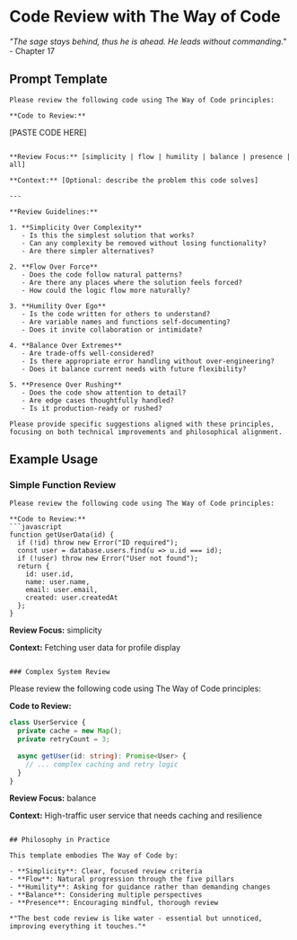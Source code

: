 # Code Review with The Way of Code

*"The sage stays behind, thus he is ahead. He leads without commanding."* - Chapter 17

## Prompt Template

```
Please review the following code using The Way of Code principles:

**Code to Review:**
```
[PASTE CODE HERE]
```

**Review Focus:** [simplicity | flow | humility | balance | presence | all]

**Context:** [Optional: describe the problem this code solves]

---

**Review Guidelines:**

1. **Simplicity Over Complexity**
   - Is this the simplest solution that works?
   - Can any complexity be removed without losing functionality?
   - Are there simpler alternatives?

2. **Flow Over Force**
   - Does the code follow natural patterns?
   - Are there any places where the solution feels forced?
   - How could the logic flow more naturally?

3. **Humility Over Ego**
   - Is the code written for others to understand?
   - Are variable names and functions self-documenting?
   - Does it invite collaboration or intimidate?

4. **Balance Over Extremes**
   - Are trade-offs well-considered?
   - Is there appropriate error handling without over-engineering?
   - Does it balance current needs with future flexibility?

5. **Presence Over Rushing**
   - Does the code show attention to detail?
   - Are edge cases thoughtfully handled?
   - Is it production-ready or rushed?

Please provide specific suggestions aligned with these principles, focusing on both technical improvements and philosophical alignment.
```

## Example Usage

### Simple Function Review
```
Please review the following code using The Way of Code principles:

**Code to Review:**
```javascript
function getUserData(id) {
  if (!id) throw new Error("ID required");
  const user = database.users.find(u => u.id === id);
  if (!user) throw new Error("User not found");
  return {
    id: user.id,
    name: user.name,
    email: user.email,
    created: user.createdAt
  };
}
```

**Review Focus:** simplicity

**Context:** Fetching user data for profile display
```

### Complex System Review
```
Please review the following code using The Way of Code principles:

**Code to Review:**
```typescript
class UserService {
  private cache = new Map();
  private retryCount = 3;
  
  async getUser(id: string): Promise<User> {
    // ... complex caching and retry logic
  }
}
```

**Review Focus:** balance

**Context:** High-traffic user service that needs caching and resilience
```

## Philosophy in Practice

This template embodies The Way of Code by:

- **Simplicity**: Clear, focused review criteria
- **Flow**: Natural progression through the five pillars
- **Humility**: Asking for guidance rather than demanding changes
- **Balance**: Considering multiple perspectives
- **Presence**: Encouraging mindful, thorough review

*"The best code review is like water - essential but unnoticed, improving everything it touches."* 